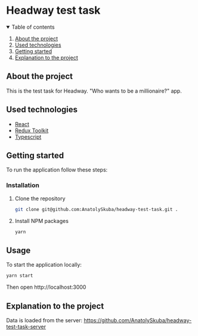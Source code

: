 # Headway test task

<details open="open">
  <summary>Table of contents</summary>
  <ol>
    <li><a href="#about-the-project">About the project</a></li>
    <li><a href="#used-technologies">Used technologies</a></li>
    <li><a href="#getting-started">Getting started</a></li>
    <li><a href="#explanation-to-the-project">Explanation to the project</a></li>
  </ol>
</details>

## About the project

This is the test task for Headway. "Who wants to be a millionaire?" app.

## Used technologies

- [React](https://reactjs.org)
- [Redux Toolkit](https://redux.js.org/introduction/getting-started)
- [Typescript](https://www.typescriptlang.org)

## Getting started

To run the application follow these steps:

### Installation

1. Clone the repository
   ```sh
   git clone git@github.com:AnatolySkuba/headway-test-task.git .
   ```
2. Install NPM packages
   ```sh
   yarn
   ```

## Usage

To start the application locally:

```sh
yarn start
```

Then open http://localhost:3000

## Explanation to the project

Data is loaded from the server: https://github.com/AnatolySkuba/headway-test-task-server
